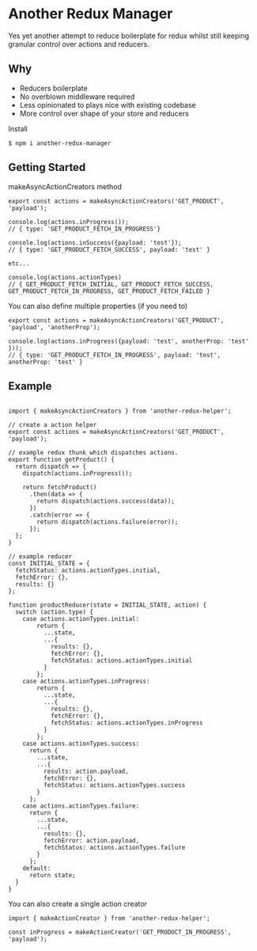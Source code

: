 # Another Redux Manager
Yes yet another attempt to reduce boilerplate for redux whilst still keeping granular control over actions and reducers.

## Why
- Reducers boilerplate
- No overblown middleware required
- Less opinionated to plays nice with existing codebase
- More control over shape of your store and reducers


Install
```
$ npm i another-redux-manager
```

## Getting Started

makeAsyncActionCreators method

```
export const actions = makeAsyncActionCreators('GET_PRODUCT', 'payload');

console.log(actions.inProgress());
// { type: 'GET_PRODUCT_FETCH_IN_PROGRESS'}

console.log(actions.inSuccess({payload: 'test'});
// { type: 'GET_PRODUCT_FETCH_SUCCESS', payload: 'test' }

etc...

console.log(actions.actionTypes)
// { GET_PRODUCT_FETCH_INITIAL, GET_PRODUCT_FETCH_SUCCESS, GET_PRODUCT_FETCH_IN_PROGRESS, GET_PRODUCT_FETCH_FAILED }

```

You can also define multiple properties (if you need to)
```
export const actions = makeAsyncActionCreators('GET_PRODUCT', 'payload', 'anotherProp');

console.log(actions.inProgress({payload: 'test', anotherProp: 'test' }));
// { type: 'GET_PRODUCT_FETCH_IN_PROGRESS', payload: 'test', anotherProp: 'test' }

```


## Example

```

import { makeAsyncActionCreators } from 'another-redux-helper';

// create a action helper
export const actions = makeAsyncActionCreators('GET_PRODUCT', 'payload');

// example redux thunk which dispatches actions.
export function getProduct() {
  return dispatch => {
    dispatch(actions.inProgress());

    return fetchProduct()
      .then(data => {
        return dispatch(actions.success(data));
      })
      .catch(error => {
        return dispatch(actions.failure(error));
      });
  };
}

// example reducer
const INITIAL_STATE = {
  fetchStatus: actions.actionTypes.initial,
  fetchError: {},
  results: {}
};

function productReducer(state = INITIAL_STATE, action) {
  switch (action.type) {
    case actions.actionTypes.initial:
        return {
          ...state,
          ...{
            results: {},
            fetchError: {},
            fetchStatus: actions.actionTypes.initial
          }
        };
    case actions.actionTypes.inProgress:
        return {
          ...state,
          ...{
            results: {},
            fetchError: {},
            fetchStatus: actions.actionTypes.inProgress
          }
        };
    case actions.actionTypes.success:
      return {
        ...state,
        ...{
          results: action.payload,
          fetchError: {},
          fetchStatus: actions.actionTypes.success
        }
      };
    case actions.actionTypes.failure:
      return {
        ...state,
        ...{
          results: {},
          fetchError: action.payload,
          fetchStatus: actions.actionTypes.failure
        }
      };
    default:
      return state;
  }
}

```


You can also create a single action creator
```
import { makeActionCreator } from 'another-redux-helper';

const inProgress = makeActionCreator('GET_PRODUCT_IN_PROGRESS', 'payload');
```

